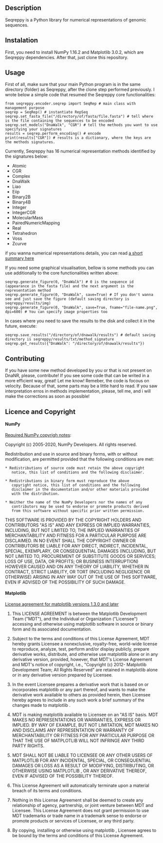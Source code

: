 ## Description
Seqreppy is a Python library for numerical representations of genomic sequences.

## Instalation
First, you need to install NumPy 1.16.2 and Matplotlib 3.0.2, which are Seqreppy dependencies.
After that, just clone this repository.

## Usage
First of all, make sure that your main Python program is in the same directory (folder) as Seqreppy, after the clone step performed previously.
I wrote below a simple code that resumed the Seqreppy core functionalities:

```
from seqreppy.encoder.seqrep import SeqRep # main class with management purpose
seqrep = SeqRep() # instantiate RepSeq
seqrep.set_fasta_file("/directory/of/fasta/file.fasta") # tell where is the file containing the sequences to be encoded
seqrep.set_models("DnaWalk", "CGR") # tell the methods you want to use specifying your signatures 
results = seqrep.perform_encoding() # encode
print(results["CGR"]) # results is a dictionary, where the keys are the methods signatures.   
```
Currently, Seqreppy has 16 numerical representation methods identified by the signatures below:

* Atomic
* CGR
* Complex
* DnaWalk
* Liao
* Eiip
* Binary2B
* Binary4B
* Integer
* IntegerCGR
* MolecularMass
* PairedNumericMapping
* Real
* Tetrahedron
* Voss
* Zcurve

if you wanna numerical representations details, you can read [a short summary here](numerical_representations_summary.pdf)

If you need some graphical visualisation, bellow is some methods you can use additionally to the core functionalities written above:

```
seqrep.generate_figure(0, "DnaWalk") # 0 is the sequence id (appearance in the fasta file) and the next argument is the representation method
seqrep.generate_figure(0, "DnaWalk", save=True) # If you don't wanna see and just save the figure (default saving directory is seqreppy/results/img)
seqrep.generate_figure(0, "DnaWalk", save=True, fname="file-name.png", dpi=600) # You can specify image properties too
```

In cases where you need to save the results to the disk and collect it in the future, execute:

```
seqrep.save_results("/directory/of/dnawalk/results") # default saving directory is seqreppy/results/txt/method_signature
seqrep.get_results({"DnaWalk": "/directory/of/dnawalk/results"})
```

## Contributing
If you have some new method developed by you or that is not present on DnaNR,
please, contribute!
If you see some code that can be writed in a more efficient way, great! Let me know! Remeber, the code is focous on velocity. Because of that, some parts may be a little hard to read.
If you saw interpretation erros in methods implementation, please, tell me, and i will make the corrections as soon as possible!

## Licence and Copyright
#### NumPy 
[Required NumPy copyrigh notes](https://github.com/numpy/numpy/blob/master/LICENSE.txt):

Copyright (c) 2005-2020, NumPy Developers.
All rights reserved.

Redistribution and use in source and binary forms, with or without
modification, are permitted provided that the following conditions are
met:

    * Redistributions of source code must retain the above copyright
       notice, this list of conditions and the following disclaimer.

    * Redistributions in binary form must reproduce the above
       copyright notice, this list of conditions and the following
       disclaimer in the documentation and/or other materials provided
       with the distribution.

    * Neither the name of the NumPy Developers nor the names of any
       contributors may be used to endorse or promote products derived
       from this software without specific prior written permission.

THIS SOFTWARE IS PROVIDED BY THE COPYRIGHT HOLDERS AND CONTRIBUTORS
"AS IS" AND ANY EXPRESS OR IMPLIED WARRANTIES, INCLUDING, BUT NOT
LIMITED TO, THE IMPLIED WARRANTIES OF MERCHANTABILITY AND FITNESS FOR
A PARTICULAR PURPOSE ARE DISCLAIMED. IN NO EVENT SHALL THE COPYRIGHT
OWNER OR CONTRIBUTORS BE LIABLE FOR ANY DIRECT, INDIRECT, INCIDENTAL,
SPECIAL, EXEMPLARY, OR CONSEQUENTIAL DAMAGES (INCLUDING, BUT NOT
LIMITED TO, PROCUREMENT OF SUBSTITUTE GOODS OR SERVICES; LOSS OF USE,
DATA, OR PROFITS; OR BUSINESS INTERRUPTION) HOWEVER CAUSED AND ON ANY
THEORY OF LIABILITY, WHETHER IN CONTRACT, STRICT LIABILITY, OR TORT
(INCLUDING NEGLIGENCE OR OTHERWISE) ARISING IN ANY WAY OUT OF THE USE
OF THIS SOFTWARE, EVEN IF ADVISED OF THE POSSIBILITY OF SUCH DAMAGE.

#### Matplotlib
[License agreement for matplotlib versions 1.3.0 and later](https://github.com/matplotlib/matplotlib/blob/master/LICENSE/LICENSE)

1. This LICENSE AGREEMENT is between the Matplotlib Development Team
("MDT"), and the Individual or Organization ("Licensee") accessing and
otherwise using matplotlib software in source or binary form and its
associated documentation.

2. Subject to the terms and conditions of this License Agreement, MDT
hereby grants Licensee a nonexclusive, royalty-free, world-wide license
to reproduce, analyze, test, perform and/or display publicly, prepare
derivative works, distribute, and otherwise use matplotlib
alone or in any derivative version, provided, however, that MDT's
License Agreement and MDT's notice of copyright, i.e., "Copyright (c)
2012- Matplotlib Development Team; All Rights Reserved" are retained in
matplotlib  alone or in any derivative version prepared by
Licensee.

3. In the event Licensee prepares a derivative work that is based on or
incorporates matplotlib or any part thereof, and wants to
make the derivative work available to others as provided herein, then
Licensee hereby agrees to include in any such work a brief summary of
the changes made to matplotlib .

4. MDT is making matplotlib available to Licensee on an "AS
IS" basis.  MDT MAKES NO REPRESENTATIONS OR WARRANTIES, EXPRESS OR
IMPLIED.  BY WAY OF EXAMPLE, BUT NOT LIMITATION, MDT MAKES NO AND
DISCLAIMS ANY REPRESENTATION OR WARRANTY OF MERCHANTABILITY OR FITNESS
FOR ANY PARTICULAR PURPOSE OR THAT THE USE OF MATPLOTLIB
WILL NOT INFRINGE ANY THIRD PARTY RIGHTS.

5. MDT SHALL NOT BE LIABLE TO LICENSEE OR ANY OTHER USERS OF MATPLOTLIB
 FOR ANY INCIDENTAL, SPECIAL, OR CONSEQUENTIAL DAMAGES OR
LOSS AS A RESULT OF MODIFYING, DISTRIBUTING, OR OTHERWISE USING
MATPLOTLIB , OR ANY DERIVATIVE THEREOF, EVEN IF ADVISED OF
THE POSSIBILITY THEREOF.

6. This License Agreement will automatically terminate upon a material
breach of its terms and conditions.

7. Nothing in this License Agreement shall be deemed to create any
relationship of agency, partnership, or joint venture between MDT and
Licensee.  This License Agreement does not grant permission to use MDT
trademarks or trade name in a trademark sense to endorse or promote
products or services of Licensee, or any third party.

8. By copying, installing or otherwise using matplotlib ,
Licensee agrees to be bound by the terms and conditions of this License
Agreement.
